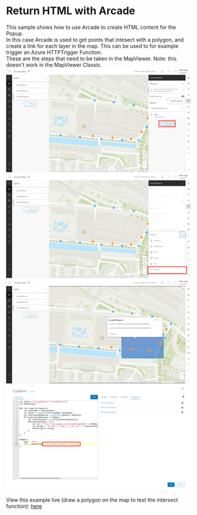 # Return HTML with Arcade
This sample shows how to use Arcade to create HTML content for the Popup.
<br/>
In this case Arcade is used to get points that intesect with a polygon, and create a link for each layer in the map. This can be used to for example trigger an Azure HTTPTrigger Function.
<br/>
These are the steps that need to be taken in the MapViewer. Note: this doesn't work in the MapViewer Classic.
<br/>
![Step 1](../images/ArcadeHTML_1.png)
<br/>
![Step 2](../images/ArcadeHTML_2.png)
<br/>
![Step 3](../images/ArcadeHTML_3.png)
<br/>
![Step 4](../images/ArcadeHTML_4.png)
<br/>
<br/>
View this example live (draw a polygon on the map to test the intersect function):
[here](https://esrinederland.github.io/CoolMaps/ArcadeReturnHtml)

